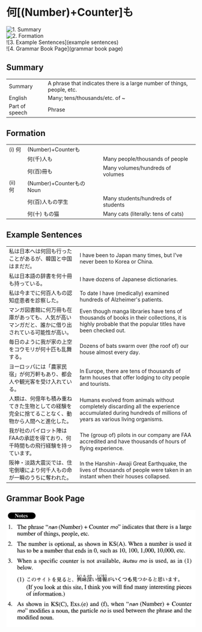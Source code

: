 # 何[(Number)+Counter]も

![1. Summary](summary)<br>
![2. Formation](formation)<br>
![3. Example Sentences](example sentences)<br>
![4. Grammar Book Page](grammar book page)<br>


## Summary

<table><tr>   <td>Summary</td>   <td>A phrase that indicates there is a large number of things, people, etc.</td></tr><tr>   <td>English</td>   <td>Many; tens/thousands/etc. of ~</td></tr><tr>   <td>Part of speech</td>   <td>Phrase</td></tr></table>

## Formation

<table class="table"><tbody><tr class="tr head"><td class="td"><span class="numbers">(i)</span> <span class="concept">何</span></td><td class="td"><span>(Number)+Counter</span><span class="concept">も</span></td><td class="td"></td></tr><tr class="tr"><td class="td"></td><td class="td"><span class="concept">何</span><span>(千)人</span><span class="concept"></span><span>も</span></td><td class="td"><span>Many people/thousands of people</span></td></tr><tr class="tr"><td class="td"></td><td class="td"><span class="concept">何</span><span>(百)冊</span><span class="concept"></span><span>も</span></td><td class="td"><span>Many volumes/hundreds of volumes</span></td></tr><tr class="tr head"><td class="td"><span class="numbers">(ii)</span> <span class="concept">何</span></td><td class="td"><span>(Number)+Counter</span><span class="concept">も</span><span>のNoun</span></td><td class="td"></td></tr><tr class="tr"><td class="td"></td><td class="td"><span class="concept">何</span><span>(百)人</span><span class="concept">も</span><span>の学生</span></td><td class="td"><span>Many students/hundreds of students</span></td></tr><tr class="tr"><td class="td"></td><td class="td"><span class="concept">何</span><span>(十)</span> <span class="concept">も</span><span>の猫</span></td><td class="td"><span>Many cats (literally: tens of cats)</span> </td></tr></tbody></table>

## Example Sentences

<table><tr>   <td>私は日本へは何回も行ったことがあるが、韓国と中国はまだだ。</td>   <td>I have been to Japan many times, but I've never been to Korea or China.</td></tr><tr>   <td>私は日本語の辞書を何十冊も持っている。</td>   <td>I have dozens of Japanese dictionaries.</td></tr><tr>   <td>私は今までに何百人もの認知症患者を診察した。</td>   <td>To date I have (medically) examined hundreds of Alzheimer's patients.</td></tr><tr>   <td>マンガ図書館に何万冊も在庫があっても、人気が高いマンガだと、誰かに借り出されている可能性が高い。</td>   <td>Even though manga libraries have tens of thousands of books in their collections, it is highly probable that the popular titles have been checked out.</td></tr><tr>   <td>毎日のように我が家の上空をコウモリが何十匹も乱舞する。</td>   <td>Dozens of bats swarm over (the roof of) our house almost every day.</td></tr><tr>   <td>ヨーロッパには「農家民宿」が何万軒もあり、都会人や観光客を受け入れている。</td>   <td>In Europe, there are tens of thousands of farm houses that offer lodging to city people and tourists.</td></tr><tr>   <td>人類は、何億年も積み重ねてきた生物としての経験を完全に捨てることなく、動物から人間へと進化した。</td>   <td>Humans evolved from animals without completely discarding all the experience accumulated during hundreds of millions of years as various living organisms.</td></tr><tr>   <td>我が社のパイロット陣はFAAの承認を得ており、何千時間もの飛行経験を持っています。</td>   <td>The (group of) pilots in our company are FAA accredited and have thousands of hours of ﬂying experience.</td></tr><tr>   <td>阪神・淡路大震災では、住宅倒壊により何千人もの命が一瞬のうちに奪われた。</td>   <td>In the Hanshin-Awaji Great Earthquake, the lives of thousands of people were taken in an instant when their houses collapsed.</td></tr></table>

## Grammar Book Page

![](../img/Advanced何(Number)+Counterも.png)

